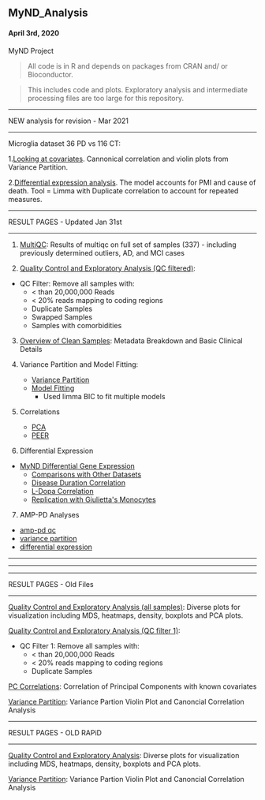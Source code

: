 ## MyND_Analysis
#### April 3rd, 2020
MyND Project 

> All code is in R and depends on packages from CRAN and/ or Bioconductor.

> This includes code and plots. Exploratory analysis and intermediate processing files are too large for this repository.

**************************************
NEW analysis for revision - Mar 2021
**************************************

Microglia dataset 36 PD vs 116 CT: 

1.[Looking at covariates](https://rajlabmssm.github.io/MyND-Analysis/mynd_revision/microglia_analysis/01_vp.html). Cannonical correlation and violin plots from Variance Partition. 

2.[Differential expression analysis](https://rajlabmssm.github.io/MyND-Analysis/mynd_revision/microglia_analysis/02_deg_pdxct_dupCor_death.html). The model accounts for PMI and cause of death. Tool = Limma with Duplicate correlation to account for repeated measures. 

**************************************
RESULT PAGES - Updated Jan 31st
**************************************

1. [MultiQC](https://rajlabmssm.github.io/MyND-Analysis/qc/multiqc_report.html): Results of multiqc on full set of samples (337) - including previously determined outliers, AD, and MCI cases


2. [Quality Control and Exploratory Analysis (QC filtered)](https://rajlabmssm.github.io/MyND-Analysis/qc/mynd_qc_output.html):
- QC Filter: Remove all samples with:
	- < than 20,000,000 Reads
	- < 20% reads mapping to coding regions
	- Duplicate Samples
	- Swapped Samples
	- Samples with comorbidities

3. [Overview of Clean Samples](https://rajlabmssm.github.io/MyND-Analysis/qc/mynd_overview_output.html): Metadata Breakdown and Basic Clinical Details

4. Variance Partition and Model Fitting:
	- [Variance Partition](https://rajlabmssm.github.io/MyND-Analysis/qc/var.part.all.html)
	- [Model Fitting](https://rajlabmssm.github.io/MyND-Analysis/qc/cov_selection.html)
		- Used limma BIC to fit multiple models

5. Correlations
	- [PCA](https://rajlabmssm.github.io/MyND-Analysis/qc/pca.corr.html)
	- [PEER](https://rajlabmssm.github.io/MyND-Analysis/qc/peer_correlation.html)

6. Differential Expression
- [MyND Differential Gene Expression](https://rajlabmssm.github.io/MyND-Analysis/de/dge/test.html)
	- [Comparisons with Other Datasets](https://rajlabmssm.github.io/MyND-Analysis/de/dge/comparisons.html)
	- [Disease Duration Correlation](https://rajlabmssm.github.io/MyND-Analysis/de/disease_duration/disease_duration.html)
	- [L-Dopa Correlation](https://rajlabmssm.github.io/MyND-Analysis/de/ldopa/ldopacorr.html)
	- [Replication with Giulietta's Monocytes](https://rajlabmssm.github.io/MyND-Analysis/de/replication.html)
7. AMP-PD Analyses
- [amp-pd qc](https://rajlabmssm.github.io/MyND-Analysis/amp-pd/ampqc.html)
- [variance partition](https://rajlabmssm.github.io/MyND-Analysis/amp-pd/vp.html)
- [differential expression](https://rajlabmssm.github.io/MyND-Analysis/amp-pd/output.html)
-------------------------------------
-------------------------------------
**************************************
RESULT PAGES - Old Files
**************************************

[Quality Control and Exploratory Analysis (all samples)](https://rajlabmssm.github.io/MyND-Analysis/old_files/mynd.qc.html): Diverse plots for visualization including MDS, heatmaps, density, boxplots and PCA plots.

[Quality Control and Exploratory Analysis (QC filter 1)](https://rajlabmssm.github.io/MyND-Analysis/old_files/filtered.qc.html):
- QC Filter 1: Remove all samples with:
	- < than 20,000,000 Reads
	- < 20% reads mapping to coding regions
	- Duplicate Samples

[PC Correlations](https://rajlabmssm.github.io/MyND-Analysis/old_files/pca.corr.html): Correlation of Principal Components with known covariates

[Variance Partition](https://rajlabmssm.github.io/MyND-Analysis/old_files/variance.partition.html): Variance Partion Violin Plot and Canoncial Correlation Analysis


**************************************
RESULT PAGES - OLD RAPiD
**************************************

[Quality Control and Exploratory Analysis](https://rajlabmssm.github.io/MyND-Analysis/old_files/mynd.qc2.html): Diverse plots for visualization including MDS, heatmaps, density, boxplots and PCA plots.

[Variance Partition](https://rajlabmssm.github.io/MyND-Analysis/old_files/mynd.variance_partition.html): Variance Partion Violin Plot and Canoncial Correlation Analysis
